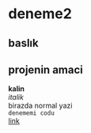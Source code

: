 # deneme2
## baslık
## projenin amaci
**kalin**  <br/>
*italik*<br/>
birazda normal yazi <br/>
`denememi codu`<br/>
[link](https://www.google.com.tr/)
